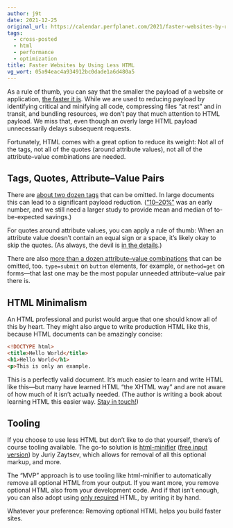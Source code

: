```yaml
---
author: j9t
date: 2021-12-25
original_url: https://calendar.perfplanet.com/2021/faster-websites-by-using-less-html/
tags:
  - cross-posted
  - html
  - performance
  - optimization
title: Faster Websites by Using Less HTML
vg_wort: 05a94eac4a934912bc0dade1a6d480a5
---
```

As a rule of thumb, you can say that the smaller the payload of a website or application, [the faster it is](https://meiert.com/en/blog/html-performance/). While we are used to reducing payload by identifying critical and minifying all code, compressing files “at rest” and in transit, and bundling resources, we don’t pay that much attention to HTML payload. We miss that, even though an overly large HTML payload unnecessarily delays subsequent requests.

Fortunately, HTML comes with a great option to reduce its weight: Not all of the tags, not all of the quotes (around attribute values), not all of the attribute–value combinations are needed.

## Tags, Quotes, Attribute–Value Pairs

There are [about two dozen tags](https://meiert.com/en/blog/optional-html/#toc-tags) that can be omitted. In large documents this can lead to a significant payload reduction. ([“10–20%”](https://web.archive.org/web/20090628095100/http://code.google.com/speed/articles/optimizing-html.html) was an early number, and we still need a larger study to provide mean and median of to-be-expected savings.)

For quotes around attribute values, you can apply a rule of thumb: When an attribute value doesn’t contain an equal sign or a space, it’s likely okay to skip the quotes. (As always, the devil is [in the details](https://html.spec.whatwg.org/multipage/parsing.html#attribute-name-state).)

There are also [more than a dozen attribute–value combinations](https://meiert.com/en/blog/optional-html/#toc-attribute-values) that can be omitted, too. `type=submit` on `button` elements, for example, or `method=get` on forms—that last one may be the most popular unneeded attribute–value pair there is.

## HTML Minimalism

An HTML professional and purist would argue that one should know all of this by heart. They might also argue to write production HTML like this, because HTML documents can be amazingly concise:

```html
<!DOCTYPE html>
<title>Hello World</title>
<h1>Hello World</h1>
<p>This is only an example.
```

This is a perfectly valid document. It’s much easier to learn and write HTML like this—but many have learned HTML “the XHTML way” and are not aware of how much of it isn’t actually needed. (The author is writing a book about learning HTML this easier way. [Stay in touch!](https://twitter.com/j9t))

## Tooling

If you choose to use less HTML but don’t like to do that yourself, there’s of course tooling available. The go-to solution is [html-minifier](https://www.npmjs.com/package/html-minifier) ([free input version](https://kangax.github.io/html-minifier/)) by Juriy Zaytsev, which allows for removal of all this optional markup, and more.

The “MVP” approach is to use tooling like html-minifier to automatically remove all optional HTML from your output. If you want more, you remove optional HTML also from your development code. And if that isn’t enough, you can also adopt using [only required](https://meiert.com/en/blog/the-ways-of-writing-html/#toc-required-only) HTML, by writing it by hand.

Whatever your preference: Removing optional HTML helps you build faster sites.